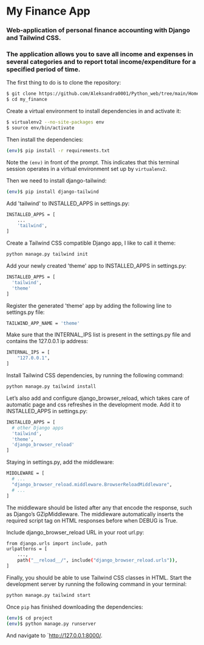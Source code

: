 # My Finance App #
### Web-application of personal finance accounting with Django and Tailwind CSS. ###
### The application allows you to save all income and expenses in several categories and to report total income/expenditure for a specified period of time. ###

The first thing to do is to clone the repository:

```sh
$ git clone https://github.com/Aleksandra0001/Python_web/tree/main/Homework_13_Django_tailwind/my_finance
$ cd my_finance
```

Create a virtual environment to install dependencies in and activate it:

```sh
$ virtualenv2 --no-site-packages env
$ source env/bin/activate
```

Then install the dependencies:

```sh
(env)$ pip install -r requirements.txt
```
Note the `(env)` in front of the prompt. This indicates that this terminal
session operates in a virtual environment set up by `virtualenv2`.

Then we need to install django-tailwind:

```sh
(env)$ pip install django-tailwind
```

Add 'tailwind' to INSTALLED_APPS in settings.py:

```sh
INSTALLED_APPS = [
    ...
    'tailwind',
]
```

Create a Tailwind CSS compatible Django app, I like to call it theme:

```sh
python manage.py tailwind init
```

Add your newly created 'theme' app to INSTALLED_APPS in settings.py:

```sh
INSTALLED_APPS = [
  'tailwind',
  'theme'
]
```

Register the generated 'theme' app by adding the following line to settings.py file:

```sh
TAILWIND_APP_NAME = 'theme'
```

Make sure that the INTERNAL_IPS list is present in the settings.py file and contains the 127.0.0.1 ip address:

```sh
INTERNAL_IPS = [
    "127.0.0.1",
]
```

Install Tailwind CSS dependencies, by running the following command:

```sh
python manage.py tailwind install
```

Let’s also add and configure django_browser_reload, which takes care of automatic page and css refreshes in the development mode. Add it to INSTALLED_APPS in settings.py:

```sh
INSTALLED_APPS = [
  # other Django apps
  'tailwind',
  'theme',
  'django_browser_reload'
]
```

Staying in settings.py, add the middleware:

```sh
MIDDLEWARE = [
  # ...
  "django_browser_reload.middleware.BrowserReloadMiddleware",
  # ...
]
```
The middleware should be listed after any that encode the response, such as Django’s GZipMiddleware. The middleware automatically inserts the required script tag on HTML responses before </body> when DEBUG is True.

Include django_browser_reload URL in your root url.py:

```sh
from django.urls import include, path
urlpatterns = [
    ...,
    path("__reload__/", include("django_browser_reload.urls")),
]
```

Finally, you should be able to use Tailwind CSS classes in HTML. Start the development server by running the following command in your terminal:

```sh
python manage.py tailwind start
```


Once `pip` has finished downloading the dependencies:
```sh
(env)$ cd project
(env)$ python manage.py runserver
```
And navigate to `http://127.0.0.1:8000/.
